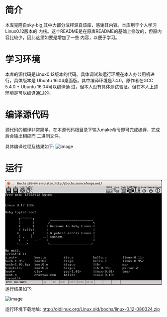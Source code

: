 # 简介
本库克隆自sky-big,其中大部分注释源自该库，感谢其内容。本库用于个人学习Linux0.12版本的
内核。这个README是在原库README的基础上修改的，但原内容比较少，因此这里如要是增加了一些
内容，以便于学习。

# 学习环境
本库的源代码是Linux0.12版本的代码。具体调试和运行环境在本人办公用机进行，具体版本是
Ubuntu 16.04桌面版。其中编译环境是7.4.0。原作者在GCC 5.4.0 + Ubuntu 16.04可以编译通
过，但本人没有具体测试验证。但在本人上述环境是可以编译通过的。

# 编译源代码
源代码的编译非常简单，在本源代码根目录下输入make命令即可完成编译，完成后会输出相应而
二进制文件。


具体编译过程及结果如下:
![image](https://github.com/sky-big/Linux-0.12/blob/master/compile_picture.jpg)

# 运行


![](./pics/1.png)
运行结果如下:

![image](https://github.com/sky-big/Linux-0.12/blob/master/run_result.jpg)

运行环境下载地址:
http://oldlinux.org/Linux.old/bochs/linux-0.12-080324.zip

